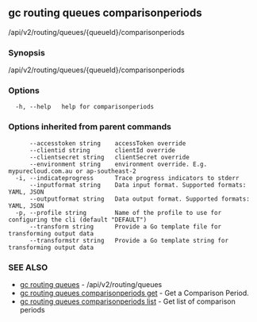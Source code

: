## gc routing queues comparisonperiods

/api/v2/routing/queues/{queueId}/comparisonperiods

### Synopsis

/api/v2/routing/queues/{queueId}/comparisonperiods

### Options

```
  -h, --help   help for comparisonperiods
```

### Options inherited from parent commands

```
      --accesstoken string    accessToken override
      --clientid string       clientId override
      --clientsecret string   clientSecret override
      --environment string    environment override. E.g. mypurecloud.com.au or ap-southeast-2
  -i, --indicateprogress      Trace progress indicators to stderr
      --inputformat string    Data input format. Supported formats: YAML, JSON
      --outputformat string   Data output format. Supported formats: YAML, JSON
  -p, --profile string        Name of the profile to use for configuring the cli (default "DEFAULT")
      --transform string      Provide a Go template file for transforming output data
      --transformstr string   Provide a Go template string for transforming output data
```

### SEE ALSO

* [gc routing queues](gc_routing_queues.html)	 - /api/v2/routing/queues
* [gc routing queues comparisonperiods get](gc_routing_queues_comparisonperiods_get.html)	 - Get a Comparison Period.
* [gc routing queues comparisonperiods list](gc_routing_queues_comparisonperiods_list.html)	 - Get list of comparison periods


